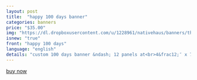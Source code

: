 ```yaml
---
layout: post
title:  "happy 100 days banner"
categories: banners
price: "$35.00"
img: "https://dl.dropboxusercontent.com/u/1228961/nativehaus/banners/thumbnails/happy-100-days-thumbnail.jpg"
isnew: "true"
front: "happy 100 days"
language: "english"
details: "custom 100 days banner &ndash; 12 panels at<br>4&frac12;″ x 7″ up to 3 different colors* with white string.<br><br>*pattern and shades chosen by native haus"
---
```


<a href="https://gum.co/SxKk" class="button button--green">buy now</a> <script type="text/javascript" src="https://gumroad.com/js/gumroad.js"></script>
